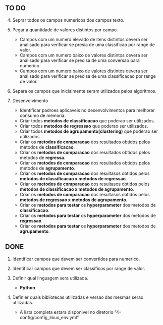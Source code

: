 
## TO DO

4. Seprar todos os campos numericos dos campos texto.

5. Pegar a quantidade de valores distintos por campo.
    - Campos com um numero elevado de itens distintos devera ser analisado para verificar se presia de uma classificao por range de valor.
    - Campos com um numero baixo de valores distintos devera ser analisado para verificar se precisa de uma conversao para numerico.
    - Campos com um numero baixo de valores distintos devera ser analisado para verificar se precisa de uma classificacao por range de valor.
  
6. Separa os campos que inicialmente seram utilizados pelos algoritmos.

7. Desenvolvimento
    
    - Identificar padroes aplicaveis no desenvolvimentos para melhorar consumo de memoria.
    - Criar todos __metodos de classificacao__ que poderao ser utilizados.
    - Criar todos __metodos de regressao__ que poderao ser utilizados.
    - Criar todos __metodos de agrupamento(clustering)__ que poderao ser utilizados.
    - Criar os __metodos de comparacao__ dos resultados obtidos pelos metodos de __classificacao__.
    - Criar os __metodos de comparacao__ dos resultados obtidos pelos metodos de __regressa__.
    - Criar os __metodos de comparacao__ dos resultados obtidos pelos metodos de __agrupamento__.
    - Criar os __metodos de comparacao__ dos resultasos obtidos pelos __metodos de classificacao x metodos de regressao__.
    - Criar os __metodos de comparacao__ dos resultasos obtidos pelos __metodos de classificacao x metodos de agrupamento__.
    - Criar os __metodos de comparacao__ dos resultasos obtidos pelos __metodos de regressao x metodos de agrupamento__.
    - Criar os __metodos para testar__ os __hyperparameter__ dos metodos de __classificacao__.
    - Criar os __metodos para testar__ os __hyperparameter__ dos metodos de __regressao__.
    - Criar os __metodos para testar__ os __hyperparameter__ dos metodos de __agrupamento__.

## DONE 

1. Identificar campos que devem ser convertidos para numerico.

2. Identificar campos que devem ser classificos por range de valor.

3. Definir qual linguagem sera utilizada. 
    - __Python__
    
4. Definier quais bibliotecas utilizadas e versao das mesmas serao utilizadas.
    - A lista completa estara disponivel no diretorio "4-config/config_linux_env.yml"
    
    
